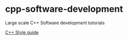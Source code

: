 cpp-software-development
========================

Large scale C++ Software development tutorials

[C++ Style guide](http://kks32.user.srcf.net/cpp-style-guide/cppguide.xml)